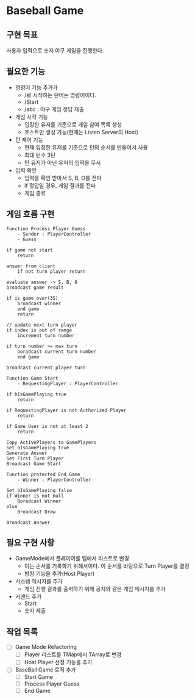 # Baseball Game

## 구현 목표

사용자 입력으로 숫자 야구 게임을 진행한다.

## 필요한 기능

- 명령어 기능 추가가
  - /로 시작하는 단어는 명령어이다.
  - /Start
  - /abc : 야구 게임 정답 제출
- 게임 시작 기능
  - 입장한 유저를 기준으로 게임 참여 목록 생성
  - 호스트만 생성 가능(현재는 Listen Server의 Host)
- 턴 제어 기능
  - 현재 입장한 유저를 기준으로 턴의 순서를 만들어서 사용
  - 최대 턴수 3턴
  - 턴 유저가 아닌 유저의 입력을 무시
- 입력 확인
  - 입력을 확인 받아서 S, B, O를 전파
  - if 정답일 경우, 게임 결과를 전파
  - 게임 종료

## 게임 흐름 구현

```TEXT
Function Process Player Guess
    - Sender : PlayerController
    - Guess

if game not start
    return

answer from client
    if not turn player return

evaluate answer -> S, B, O
broadcast game result

if is game over(3S)
    broadcast winner
    end game
    return

// update next turn player
if index is out of range
    increment turn number

if turn number >= max turn
    boradcast current turn number
    end game

broadcast current player turn
```

```TEXT
Function Game Start
    - RequestingPlayer : PlayerController

if bIsGamePlaying true
    return

if RequestingPlayer is not Authorized Player
    return

if Game User is not at least 2
    return

Copy ActivePlayers to GamePlayers
Set bIsGamePlaying true
Generate Answer
Set First Turn Player
Broadcast Game Start
```

```TEXT
Function protected End Game
    - Winner : PlayerController

Set bIsGamePlaying false
if Winner is not null
    Boradcast Winner
else
    Broadcast Draw

Broadcast Answer
```

## 필요 구현 사항

- GameMode에서 플레이어를 맵에서 리스트로 변경
  - 이는 순서를 기록하기 위해서이다. 이 순서를 바탕으로 Turn Player를 결정
  - 방장 기능을 추가(Host Player)
- 시스템 메시지를 추가
  - 게임 진행 결과를 출력하기 위해 공지와 같은 게임 메시지를 추가
- 커맨드 추가
  - Start
  - 숫자 제출

## 작업 목록

- [ ] Game Mode Refactoring
  - [ ] Player 리스트를 TMap에서 TArray로 변경
  - [ ] Host Player 선정 기능을 추가
- [ ] BaseBall Game 로직 추가
  - [ ] Start Game
  - [ ] Process Player Guess
  - [ ] End Game
